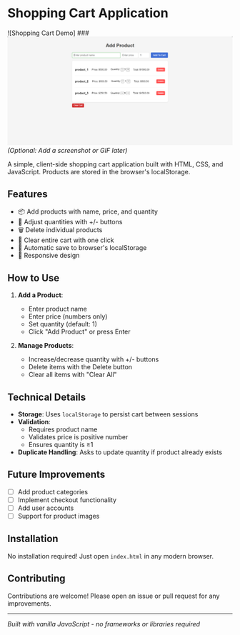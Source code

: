 # Shopping Cart Application

![Shopping Cart Demo]
###<img src="./preview2 (2).png"> *(Optional: Add a screenshot or GIF later)*

A simple, client-side shopping cart application built with HTML, CSS, and JavaScript. Products are stored in the browser's localStorage.

## Features

- 📦 Add products with name, price, and quantity
- 🔢 Adjust quantities with +/- buttons
- 🗑️ Delete individual products
- 🧹 Clear entire cart with one click
- 💾 Automatic save to browser's localStorage
- 📱 Responsive design

## How to Use

1. **Add a Product**:
   - Enter product name
   - Enter price (numbers only)
   - Set quantity (default: 1)
   - Click "Add Product" or press Enter

2. **Manage Products**:
   - Increase/decrease quantity with +/- buttons
   - Delete items with the Delete button
   - Clear all items with "Clear All"

## Technical Details

- **Storage**: Uses `localStorage` to persist cart between sessions
- **Validation**:
  - Requires product name
  - Validates price is positive number
  - Ensures quantity is ≥1
- **Duplicate Handling**: Asks to update quantity if product already exists


## Future Improvements

- [ ] Add product categories
- [ ] Implement checkout functionality
- [ ] Add user accounts
- [ ] Support for product images

## Installation

No installation required! Just open `index.html` in any modern browser.

## Contributing

Contributions are welcome! Please open an issue or pull request for any improvements.

---

*Built with vanilla JavaScript - no frameworks or libraries required*